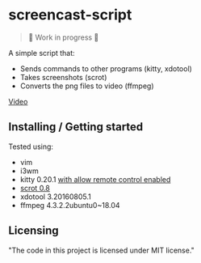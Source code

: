 # screencast-script 
>  

> 🚧 Work in progress 🚧

A simple script that:

 - Sends commands to other programs (kitty, xdotool)
 - Takes screenshots (scrot)
 - Converts the png files to video (ffmpeg)

[Video](https://youtu.be/dWMk2oIwnPg)

## Installing / Getting started

Tested using:

- vim 
- i3wm
- kitty 0.20.1 [with allow remote control enabled](https://sw.kovidgoyal.net/kitty/remote-control.html?highlight=allow)
- [scrot 0.8](https://en.wikipedia.org/wiki/Scrot)
- xdotool 3.20160805.1
- ffmpeg 4.3.2.2ubuntu0~18.04


## Licensing

"The code in this project is licensed under MIT license."
